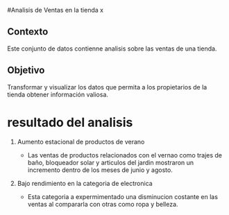 #Analisis de Ventas en la tienda x

## Contexto 
Este conjunto de datos contienne analisis sobre las ventas de una tienda.

## Objetivo 
Transformar y visualizar los datos que permita a los propietarios de la tienda obtener información valiosa.

# resultado del analisis 
1. Aumento estacional de productos de verano
   - Las ventas de productos relacionados con el vernao como trajes de baño, bloqueador solar y articulos del jardin mostraron un incremento dentro de los meses de junio y agosto.
     
2. Bajo rendimiento en la categoria de electronica
   - Esta categoria a expermimentado una disminucion costante en las ventas al compararla con otras como ropa y belleza.

